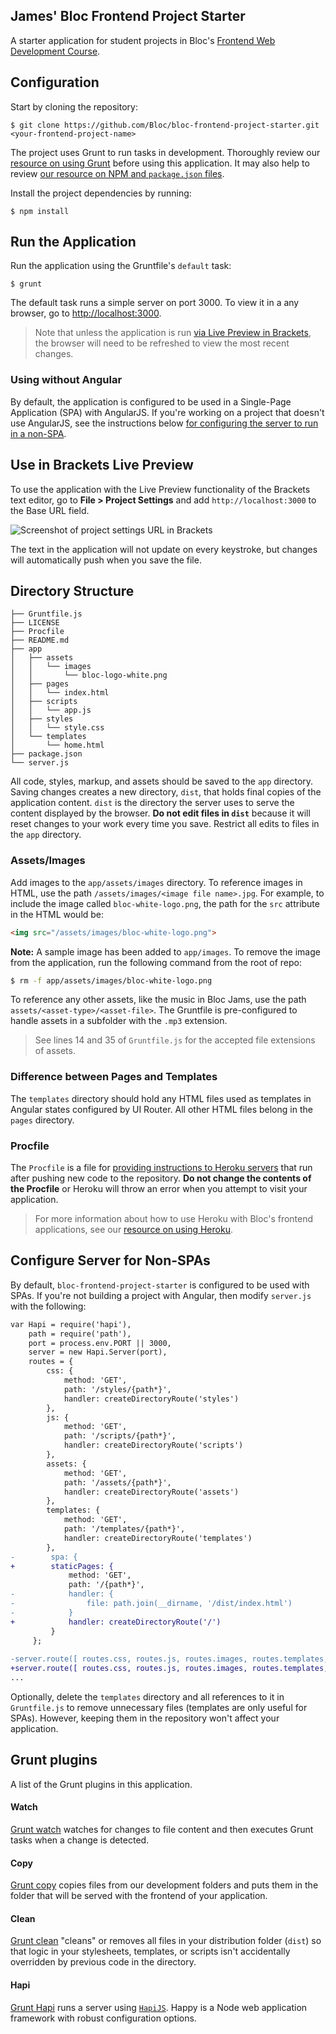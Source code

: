 ## James' Bloc Frontend Project Starter

A starter application for student projects in Bloc's [Frontend Web Development Course](https://www.bloc.io/frontend-development-bootcamp).

## Configuration

Start by cloning the repository:

```
$ git clone https://github.com/Bloc/bloc-frontend-project-starter.git <your-frontend-project-name>
```

The project uses Grunt to run tasks in development. Thoroughly review our [resource on using Grunt](https://www.bloc.io/resources/using-grunt) before using this application. It may also help to review [our resource on NPM and `package.json` files](https://www.bloc.io/resources/npm-and-package-json).

Install the project dependencies by running:

```
$ npm install
```

## Run the Application

Run the application using the Gruntfile's `default` task:

```
$ grunt
```

The default task runs a simple server on port 3000. To view it in a any browser, go to [http://localhost:3000](http://localhost:3000).

>Note that unless the application is run [via Live Preview in Brackets](#use-in-brackets-live-preview), the browser will need to be refreshed to view the most recent changes.

### Using without Angular

By default, the application is configured to be used in a Single-Page Application (SPA) with AngularJS. If you're working on a project that doesn't use AngularJS, see the instructions below [for configuring the server to run in a non-SPA](#configure-server-for-non-spas).

## Use in Brackets Live Preview

To use the application with the Live Preview functionality of the Brackets text editor, go to __File > Project Settings__ and add `http://localhost:3000` to the Base URL field.

![Screenshot of project settings URL in Brackets](https://bloc-global-assets.s3.amazonaws.com/images-frontend/screenshots/bloc-frontend-project-starter/live_preview_project_settings.png)

The text in the application will not update on every keystroke, but changes will automatically push when you save the file.

## Directory Structure

```
├── Gruntfile.js
├── LICENSE
├── Procfile
├── README.md
├── app
│   ├── assets
│   │   └── images
│   │       └── bloc-logo-white.png
│   ├── pages
│   │   └── index.html
│   ├── scripts
│   │   └── app.js
│   ├── styles
│   │   └── style.css
│   └── templates
│       └── home.html
├── package.json
└── server.js
```

All code, styles, markup, and assets should be saved to the `app` directory. Saving changes creates a new directory, `dist`, that holds final copies of the application content. `dist` is the directory the server uses to serve the content displayed by the browser. __Do not edit files in `dist`__ because it will reset changes to your work every time you save. Restrict all edits to files in the `app` directory.

### Assets/Images

Add images to the `app/assets/images` directory. To reference images in HTML, use the path `/assets/images/<image file name>.jpg`. For example, to include the image called `bloc-white-logo.png`, the path for the `src` attribute in the HTML would be:

```html 
<img src="/assets/images/bloc-white-logo.png">
```

__Note:__ A sample image has been added to `app/images`. To remove the image from the application, run the following command from the root of repo:

```bash
$ rm -f app/assets/images/bloc-white-logo.png
```

To reference any other assets, like the music in Bloc Jams, use the path `assets/<asset-type>/<asset-file>`. The Gruntfile is pre-configured to handle assets in a subfolder with the `.mp3` extension.

>See lines 14 and 35 of `Gruntfile.js` for the accepted file extensions of assets.

### Difference between Pages and Templates

The `templates` directory should hold any HTML files used as templates in Angular states configured by UI Router. All other HTML files belong in the `pages` directory.

### Procfile

The `Procfile` is a file for [providing instructions to Heroku servers](https://devcenter.heroku.com/articles/procfile) that run after pushing new code to the repository. __Do not change the contents of the Procfile__ or Heroku will throw an error when you attempt to visit your application.

>For more information about how to use Heroku with Bloc's frontend applications, see our [resource on using Heroku](https://www.bloc.io/resources/using-heroku-frontend).

## Configure Server for Non-SPAs

By default, `bloc-frontend-project-starter` is configured to be used with SPAs. If you're not building a project with Angular, then modify `server.js` with the following:

```diff
var Hapi = require('hapi'),
    path = require('path'),
    port = process.env.PORT || 3000,
    server = new Hapi.Server(port),
    routes = {
        css: {
            method: 'GET',
            path: '/styles/{path*}',
            handler: createDirectoryRoute('styles')
        },
        js: {
            method: 'GET',
            path: '/scripts/{path*}',
            handler: createDirectoryRoute('scripts')
        },
        assets: {
            method: 'GET',
            path: '/assets/{path*}',
            handler: createDirectoryRoute('assets')
        },
        templates: {
            method: 'GET',
            path: '/templates/{path*}',
            handler: createDirectoryRoute('templates')
        },
-        spa: {
+        staticPages: {
             method: 'GET',
             path: '/{path*}',
-            handler: {
-                file: path.join(__dirname, '/dist/index.html')
-            }
+            handler: createDirectoryRoute('/')
         }
     };
 
-server.route([ routes.css, routes.js, routes.images, routes.templates, routes.spa ]);
+server.route([ routes.css, routes.js, routes.images, routes.templates, routes.staticPages ]);
...
```

Optionally, delete the `templates` directory and all references to it in `Gruntfile.js` to remove unnecessary files (templates are only useful for SPAs). However, keeping them in the repository won't affect your application.

## Grunt plugins

A list of the Grunt plugins in this application.

#### Watch

[Grunt watch](https://github.com/gruntjs/grunt-contrib-watch) watches for changes to file content and then executes Grunt tasks when a change is detected.

#### Copy

[Grunt copy](https://github.com/gruntjs/grunt-contrib-copy) copies files from our development folders and puts them in the folder that will be served with the frontend of your application.

#### Clean

[Grunt clean](https://github.com/gruntjs/grunt-contrib-clean) "cleans" or removes all files in your distribution folder (`dist`) so that logic in your stylesheets, templates, or scripts isn't accidentally overridden by previous code in the directory.

#### Hapi

[Grunt Hapi](https://github.com/athieriot/grunt-hapi) runs a server using [`HapiJS`](http://hapijs.com/). Happy is a Node web application framework with robust configuration options.
